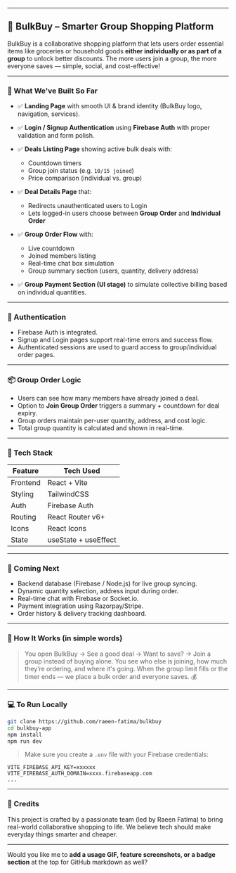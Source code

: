 
---

## 🛒 BulkBuy – Smarter Group Shopping Platform

BulkBuy is a collaborative shopping platform that lets users order essential items like groceries or household goods **either individually or as part of a group** to unlock better discounts. The more users join a group, the more everyone saves — simple, social, and cost-effective!

---

### 🚀 What We've Built So Far

* ✅ **Landing Page** with smooth UI & brand identity (BulkBuy logo, navigation, services).
* ✅ **Login / Signup Authentication** using **Firebase Auth** with proper validation and form polish.
* ✅ **Deals Listing Page** showing active bulk deals with:

  * Countdown timers
  * Group join status (e.g. `10/15 joined`)
  * Price comparison (individual vs. group)
* ✅ **Deal Details Page** that:

  * Redirects unauthenticated users to Login
  * Lets logged-in users choose between **Group Order** and **Individual Order**
* ✅ **Group Order Flow** with:

  * Live countdown
  * Joined members listing
  * Real-time chat box simulation
  * Group summary section (users, quantity, delivery address)
* ✅ **Group Payment Section (UI stage)** to simulate collective billing based on individual quantities.

---

### 🔐 Authentication

* Firebase Auth is integrated.
* Signup and Login pages support real-time errors and success flow.
* Authenticated sessions are used to guard access to group/individual order pages.

---

### 📦 Group Order Logic

* Users can see how many members have already joined a deal.
* Option to **Join Group Order** triggers a summary + countdown for deal expiry.
* Group orders maintain per-user quantity, address, and cost logic.
* Total group quantity is calculated and shown in real-time.

---

### 🧩 Tech Stack

| Feature  | Tech Used            |
| -------- | -------------------- |
| Frontend | React + Vite         |
| Styling  | TailwindCSS          |
| Auth     | Firebase Auth        |
| Routing  | React Router v6+     |
| Icons    | React Icons          |
| State    | useState + useEffect |

---

### 🔄 Coming Next

* Backend database (Firebase / Node.js) for live group syncing.
* Dynamic quantity selection, address input during order.
* Real-time chat with Firebase or Socket.io.
* Payment integration using Razorpay/Stripe.
* Order history & delivery tracking dashboard.

---

### 🧠 How It Works (in simple words)

> You open BulkBuy → See a good deal → Want to save? → Join a group instead of buying alone.
> You see who else is joining, how much they’re ordering, and where it's going.
> When the group limit fills or the timer ends — we place a bulk order and everyone saves. 💰

---

### 💻 To Run Locally

```bash
git clone https://github.com/raeen-fatima/bulkbuy
cd bulkbuy-app
npm install
npm run dev
```

> Make sure you create a `.env` file with your Firebase credentials:

```
VITE_FIREBASE_API_KEY=xxxxxx
VITE_FIREBASE_AUTH_DOMAIN=xxxx.firebaseapp.com
...
```

---

### 🤝 Credits

This project is crafted by a passionate team (led by Raeen Fatima) to bring real-world collaborative shopping to life. We believe tech should make everyday things smarter and cheaper.

---

Would you like me to **add a usage GIF, feature screenshots, or a badge section** at the top for GitHub markdown as well?
